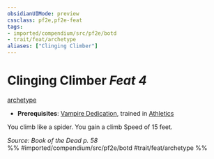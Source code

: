 ```yaml
---
obsidianUIMode: preview
cssclass: pf2e,pf2e-feat
tags:
- imported/compendium/src/pf2e/botd
- trait/feat/archetype
aliases: ["Clinging Climber"]
---
```

# Clinging Climber  *Feat 4*  
[archetype](archetype.md)  

- **Prerequisites**: [Vampire Dedication](vampire-dedication-botd.md), trained in [Athletics](../skills.md#Athletics)

You climb like a spider. You gain a climb Speed of 15 feet.

*Source: Book of the Dead p. 58*  
%% #imported/compendium/src/pf2e/botd #trait/feat/archetype %%